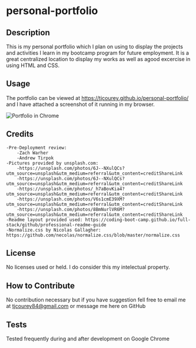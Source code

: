 # personal-portfolio

## Description

This is my personal portfolio which I plan on using to display the projects and activities I learn in my bootcamp program for future employment. It is a great centralized location to display my works as well as agood excercise in using HTML and CSS.

## Usage

The portfolio can be viewed at https://tjcourey.github.io/personal-portfolio/ and I have attached a screenshot of it running in my browser.

![Portfolio in Chrome](./assets/images/portfolio-deployed.gif)

## Credits

    -Pre-Deployment review:
        -Zach Warher
        -Andrew Tirpok
    -Pictures provided by unsplash.com:
        -https://unsplash.com/photos/6J--NXulQCs?utm_source=unsplash&utm_medium=referral&utm_content=creditShareLink
        -https://unsplash.com/photos/6J--NXulQCs?utm_source=unsplash&utm_medium=referral&utm_content=creditShareLink
        -https://unsplash.com/photos/_h7aBovKia4?utm_source=unsplash&utm_medium=referral&utm_content=creditShareLink
        -https://unsplash.com/photos/V6s1cmE39XM?utm_source=unsplash&utm_medium=referral&utm_content=creditShareLink
        -https://unsplash.com/photos/8BmNurlVR6M?utm_source=unsplash&utm_medium=referral&utm_content=creditShareLink
    -Readme layout provided used: https://coding-boot-camp.github.io/full-stack/github/professional-readme-guide
    -Normalize.css by Nicolas Gallagher: https://github.com/necolas/normalize.css/blob/master/normalize.css

## License

No licenses used or held. I do consider this my intelectual property.

## How to Contribute

No contribution necessary but if you have suggestion fell free to email me at tjcourey84@gmail.com or message me here on GitHub

## Tests

Tested frequently during and after development on Google Chrome
